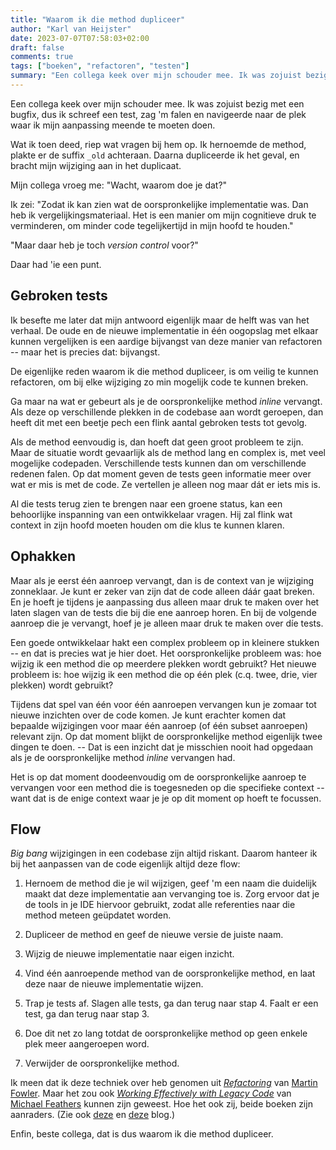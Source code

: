 ```yaml
---
title: "Waarom ik die method dupliceer"
author: "Karl van Heijster"
date: 2023-07-07T07:58:03+02:00
draft: false
comments: true
tags: ["boeken", "refactoren", "testen"]
summary: "Een collega keek over mijn schouder mee. Ik was zojuist bezig met een bugfix, dus ik schreef een test, zag 'm falen en navigeerde naar de plek waar ik mijn aanpassing meende te moeten doen. Ik hernoemde de method, plakte er de suffix `_old` achteraan. Daarna dupliceerde ik het geval, en bracht mijn wijziging aan in het duplicaat. Mijn collega vroeg me: \"Wacht, waarom doe je dat?\" Nou..."
---
```


Een collega keek over mijn schouder mee. Ik was zojuist bezig met een bugfix, dus ik schreef een test, zag 'm falen en navigeerde naar de plek waar ik mijn aanpassing meende te moeten doen.


Wat ik toen deed, riep wat vragen bij hem op. Ik hernoemde de method, plakte er de suffix `_old` achteraan. Daarna dupliceerde ik het geval, en bracht mijn wijziging aan in het duplicaat.


Mijn collega vroeg me: "Wacht, waarom doe je dat?"


Ik zei: "Zodat ik kan zien wat de oorspronkelijke implementatie was. Dan heb ik vergelijkingsmateriaal. Het is een manier om mijn cognitieve druk te verminderen, om minder code tegelijkertijd in mijn hoofd te houden."


"Maar daar heb je toch *version control* voor?"


Daar had 'ie een punt. 


## Gebroken tests


Ik besefte me later dat mijn antwoord eigenlijk maar de helft was van het verhaal. De oude en de nieuwe implementatie in één oogopslag met elkaar kunnen vergelijken is een aardige bijvangst van deze manier van refactoren -- maar het is precies dat: bijvangst.


De eigenlijke reden waarom ik die method dupliceer, is om veilig te kunnen refactoren, om bij elke wijziging zo min mogelijk code te kunnen breken. 


Ga maar na wat er gebeurt als je de oorspronkelijke method *inline* vervangt. Als deze op verschillende plekken in de codebase aan wordt geroepen, dan heeft dit met een beetje pech een flink aantal gebroken tests tot gevolg. 


Als de method eenvoudig is, dan hoeft dat geen groot probleem te zijn. Maar de situatie wordt gevaarlijk als de method lang en complex is, met veel mogelijke codepaden. Verschillende tests kunnen dan om verschillende redenen falen. Op dat moment geven de tests geen informatie meer over wat er mis is met de code. Ze vertellen je alleen nog maar dát er iets mis is.


Al die tests terug zien te brengen naar een groene status, kan een behoorlijke inspanning van een ontwikkelaar vragen. Hij zal flink wat context in zijn hoofd moeten houden om die klus te kunnen klaren.


## Ophakken


Maar als je eerst één aanroep vervangt, dan is de context van je wijziging zonneklaar. Je kunt er zeker van zijn dat de code alleen dáár gaat breken. En je hoeft je tijdens je aanpassing dus alleen maar druk te maken over het laten slagen van de tests die bij die ene aanroep horen. En bij de volgende aanroep die je vervangt, hoef je je alleen maar druk te maken over díe tests.


Een goede ontwikkelaar hakt een complex probleem op in kleinere stukken -- en dat is precies wat je hier doet. Het oorspronkelijke probleem was: hoe wijzig ik een method die op meerdere plekken wordt gebruikt? Het nieuwe probleem is: hoe wijzig ik een method die op één plek (c.q. twee, drie, vier plekken) wordt gebruikt?


Tijdens dat spel van één voor één aanroepen vervangen kun je zomaar tot nieuwe inzichten over de code komen. Je kunt erachter komen dat bepaalde wijzigingen voor maar één aanroep (of één subset aanroepen) relevant zijn. Op dat moment blijkt de oorspronkelijke method eigenlijk twee dingen te doen. -- Dat is een inzicht dat je misschien nooit had opgedaan als je de oorspronkelijke method *inline* vervangen had.


Het is op dat moment doodeenvoudig om de oorspronkelijke aanroep te vervangen voor een method die is toegesneden op die specifieke context -- want dat is de enige context waar je je op dit moment op hoeft te focussen.


## Flow


*Big bang* wijzigingen in een codebase zijn altijd riskant. Daarom hanteer ik bij het aanpassen van de code eigenlijk altijd deze flow:


1. Hernoem de method die je wil wijzigen, geef 'm een naam die duidelijk maakt dat deze implementatie aan vervanging toe is. Zorg ervoor dat je de tools in je IDE hiervoor gebruikt, zodat alle referenties naar die method meteen geüpdatet worden.

2. Dupliceer de method en geef de nieuwe versie de juiste naam.

3. Wijzig de nieuwe implementatie naar eigen inzicht. 

4. Vind één aanroepende method van de oorspronkelijke method, en laat deze naar de nieuwe implementatie wijzen.

5. Trap je tests af. Slagen alle tests, ga dan terug naar stap 4. Faalt er een test, ga dan terug naar stap 3.

6. Doe dit net zo lang totdat de oorspronkelijke method op geen enkele plek meer aangeroepen word.

7. Verwijder de oorspronkelijke method.


Ik meen dat ik deze techniek over heb genomen uit [*Refactoring*](https://martinfowler.com/books/refactoring.html) van [Martin Fowler](https://martinfowler.com/). Maar het zou ook [*Working Effectively with Legacy Code*](https://www.oreilly.com/library/view/working-effectively-with/0131177052/) van [Michael Feathers](https://michaelfeathers.silvrback.com/) kunnen zijn geweest. Hoe het ook zij, beide boeken zijn aanraders. (Zie ook [deze](/blog/21/08/breek-je-test/ "'Breek je test'") en [deze](/blog/22/04/de-ontwikkelaar-als-chirurg/ "'De ontwikkelaar als chirurg'") blog.)


Enfin, beste collega, dat is dus waarom ik die method dupliceer.
